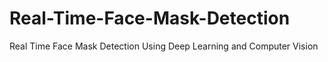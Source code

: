 # Real-Time-Face-Mask-Detection
Real Time Face Mask Detection Using Deep Learning and Computer Vision
